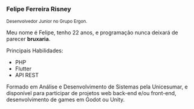 ### Felipe Ferreira Risney
<sub>Desenvolvedor Junior no Grupo Ergon.</sub>


Meu nome é Felipe, tenho 22 anos, e programação nunca deixará de parecer **bruxaria**.

Principais Habilidades:
- PHP
- Flutter
- API REST

Formado em Análise e Desenvolvimento de Sistemas pela Unicesumar,
e disponível para participar de projetos web back-end e/ou front-end,
desenvolvimento de games em Godot ou Unity.
